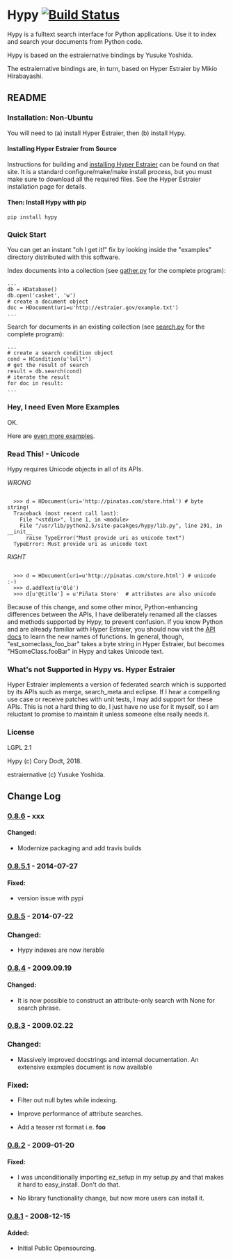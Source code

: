 # Hypy  [![Build Status](https://travis-ci.org/corydodt/Hypy.svg?branch=master)](https://travis-ci.org/corydodt/Hypy)

Hypy is a fulltext search interface for Python applications.  Use it to index
and search your documents from Python code.

Hypy is based on the estraiernative bindings by Yusuke Yoshida.

The estraiernative bindings are, in turn, based on Hyper Estraier by Mikio
Hirabayashi.

## README

### Installation: Non-Ubuntu

You will need to (a) install Hyper Estraier, then (b) install Hypy.

#### Installing Hyper Estraier from Source

Instructions for building and [installing Hyper Estraier](http://hyperestraier.sourceforge.net/intro-en.html#installation) can be found on
that site.  It is a standard configure/make/make install process, but you must
make sure to download all the required files.  See the Hyper Estraier
installation page for details.


#### Then: Install Hypy with pip

```
pip install hypy
```

### Quick Start

You can get an instant "oh I get it!" fix by looking inside the "examples"
directory distributed with this software.

Index documents into a collection (see [gather.py](https://github.com/corydodt/Hypy/blob/master/examples/gather.py) for the complete program):

```
...
db = HDatabase()
db.open('casket', 'w')
# create a document object
doc = HDocument(uri=u'http://estraier.gov/example.txt')
...
```

Search for documents in an existing collection (see [search.py](https://github.com/corydodt/Hypy/blob/master/examples/search.py) for the
complete program):

```
...
# create a search condition object
cond = HCondition(u'lull*')
# get the result of search
result = db.search(cond)
# iterate the result
for doc in result:
...
```


### Hey, I need Even More Examples

OK.

Here are [even more examples](https://github.com/corydodt/Hypy/blob/master/doc/examples.md).


### Read This! - Unicode

Hypy requires Unicode objects in all of its APIs.

*WRONG*
```

  >>> d = HDocument(uri='http://pinatas.com/store.html') # byte string!
  Traceback (most recent call last):
    File "<stdin>", line 1, in <module>
    File "/usr/lib/python2.5/site-pacakges/hypy/lib.py", line 291, in __init__
      raise TypeError("Must provide uri as unicode text")
  TypeError: Must provide uri as unicode text
```

*RIGHT*
```

  >>> d = HDocument(uri=u'http://pinatas.com/store.html') # unicode :-)
  >>> d.addText(u'Olé')
  >>> d[u'@title'] = u'Piñata Store'  # attributes are also unicode
```

Because of this change, and some other minor, Python-enhancing differences
between the APIs, I have deliberately renamed all the classes and methods
supported by Hypy, to prevent confusion.  If you know Python and are already
familiar with Hyper Estraier, you should now visit the [API docs](api/) to learn
the new names of functions.  In general, though, "est_someclass_foo_bar" takes
a byte string in Hyper Estraier, but becomes "HSomeClass.fooBar" in Hypy and
takes Unicode text.

### What's not Supported in Hypy vs. Hyper Estraier

Hyper Estraier implements a version of federated search which is supported by
its APIs such as merge, search_meta and eclipse.  If I hear a compelling use case
or receive patches with unit tests, I may add support for these APIs.  This is
not a hard thing to do, I just have no use for it myself, so I am reluctant to
promise to maintain it unless someone else really needs it.


### License

LGPL 2.1

Hypy (c) Cory Dodt, 2018.

estraiernative (c) Yusuke Yoshida.


## Change Log

### [0.8.6] - xxx

#### Changed:

- Modernize packaging and add travis builds

### [0.8.5.1] - 2014-07-27
#### Fixed:

- version issue with pypi

### [0.8.5] - 2014-07-22

### Changed:

- Hypy indexes are now iterable

### [0.8.4] - 2009.09.19

#### Changed:

- It is now possible to construct an attribute-only search with None for
  search phrase.

### [0.8.3] - 2009.02.22

### Changed:

- Massively improved docstrings and internal documentation.  An extensive
  examples document is now available

### Fixed:

- Filter out null bytes while indexing.

- Improve performance of attribute searches.

- Add a teaser rst format i.e. **foo**


### [0.8.2] - 2009-01-20

#### Fixed:

- I was unconditionally importing ez_setup in my setup.py and that makes it
  hard to easy_install.  Don't do that.

- No library functionality change, but now more users can install it.


### [0.8.1] - 2008-12-15

#### Added:
  - Initial Public Opensourcing.

[0.8.1]: https://github.com/corydodt/Hypy/tree/0.8.1
[0.8.2]: https://github.com/corydodt/Hypy/compare/0.8.1...0.8.2
[0.8.3]: https://github.com/corydodt/Hypy/compare/0.8.2...0.8.3
[0.8.4]: https://github.com/corydodt/Hypy/compare/0.8.3...0.8.4
[0.8.5]: https://github.com/corydodt/Hypy/compare/0.8.4...0.8.5
[0.8.5.1]: https://github.com/corydodt/Hypy/compare/0.8.5...0.8.5.1
[0.8.6]: https://github.com/corydodt/Hypy/compare/0.8.5.1...0.8.6
